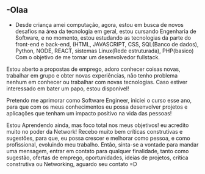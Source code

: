 -Olaa 
- 
-   Desde criança amei computação, agora, estou em busca de novos desafios na área da tecnologia em geral, estou cursando Engenharia de Software, e no momento, estou estudando as tecnologias da parte do front-end e back-end, (HTML, JAVASCRIPT, CSS, SQL(Banco de dados), Python, NODE, REACT, sistemas Linux(Rede estruturada), PHP(basico)  Com o objetivo de me tornar um desenvolvedor fullstack.

Estou aberto a propostas de emprego, adoro conhecer coisas novas, trabalhar em grupo e obter novas experiências, não tenho problema nenhum em conhecer ou trabalhar com novas tecnologias. Caso estiver interessado em bater um papo, estou disponível!

Pretendo me aprimorar como Software Engineer, iniciei o curso esse ano, para que com os meus conhecimentos eu possa desenvolver projetos e aplicações que tenham um impacto positivo na vida das pessoas!


Estou Aprendendo ainda, mas foco total nos meus objetivos! eu acredito muito no poder da Network! Recebo muito bem críticas construtivas e sugestões, para que, eu possa crescer e melhorar como pessoa, e como profissional, evoluindo meu trabalho. Então, sinta-se a vontade para mandar uma mensagem, entrar em contato para qualquer finalidade, tanto como sugestão, ofertas de emprego, oportunidades, ideias de projetos, crítica construtiva ou Networking, aguardo seu contato =D
<!---
yago-maker/yago-maker is a ✨ special ✨ repository because its `README.md` (this file) appears on your GitHub profile.
You can click the Preview link to take a look at your changes.
--->
